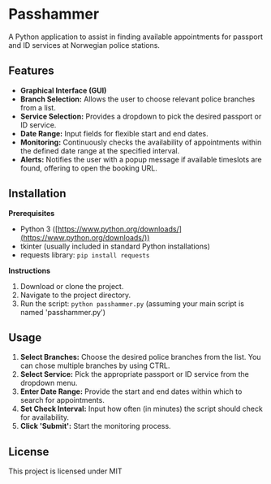 # Passhammer

A Python application to assist in finding available appointments for passport and ID services at Norwegian police stations.

## Features

* **Graphical Interface (GUI)** 
* **Branch Selection:** Allows the user to choose relevant police branches from a list. 
* **Service Selection:** Provides a dropdown to pick the desired passport or ID service.
* **Date Range:**  Input fields for flexible start and end dates.
* **Monitoring:** Continuously checks the availability of appointments within the defined date range at the specified interval.
* **Alerts:** Notifies the user with a popup message if available timeslots are found, offering to open the booking URL.

## Installation

**Prerequisites**

* Python 3 ([https://www.python.org/downloads/](https://www.python.org/downloads/))
* tkinter (usually included in standard Python installations)
* requests library: `pip install requests`

**Instructions**

1. Download or clone the project.
2. Navigate to the project directory.
3. Run the script: `python passhammer.py` (assuming your main script is named 'passhammer.py')

## Usage

1. **Select Branches:** Choose the desired police branches from the list. You can chose multiple branches by using CTRL.
2. **Select Service:** Pick the appropriate passport or ID service from the dropdown menu.
3. **Enter Date Range:** Provide the start and end dates within which to search for appointments.
4. **Set Check Interval:**  Input how often (in minutes) the script should check for availability.
5. **Click 'Submit':** Start the monitoring process.

## License

This project is licensed under MIT

